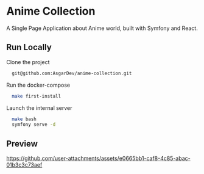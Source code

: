 
# Anime Collection
A Single Page Application about Anime world, built with Symfony and React.

## Run Locally

Clone the project

```bash
  git@github.com:AsgarDev/anime-collection.git
```

Run the docker-compose

```bash
  make first-install
```

Launch the internal server

```bash
  make bash
  symfony serve -d
```

## Preview

https://github.com/user-attachments/assets/e0665bb1-caf8-4c85-abac-01b3c3c73aef


